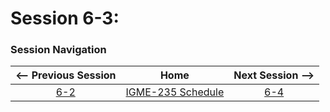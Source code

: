 # Session 6-3: 



### Session Navigation

| <-- Previous Session |               Home                  | Next Session --> |
|:--------------------:|:-----------------------------------:|:----------------:|
|  [6-2](6-2.md)       | [IGME-235 Schedule](../schedule.md) |   [6-4](6-4.md)  |
